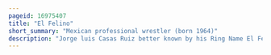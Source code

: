 ```yaml
---
pageid: 16975407
title: "El Felino"
short_summary: "Mexican professional wrestler (born 1964)"
description: "Jorge luis Casas Ruiz better known by his Ring Name El Felino is a mexican Luchador working for the mexican Wrestling Promotion consejo Mundial de lucha Libre. Casas started his professional Wrestling Career under the Name Babe Casas for the universal Wrestling Association. In 1989, he adopted the 'Felino' Ring Character, wearing an Orange full Body Suit and Cat inspired Mask. Casas has worked for Cmll with the Exception of a short Stint in Aaa in 1999 since adopting the El Felino ring Character. El Felino was originally an Enmascarado or masked professional Wrestler but was forced to unmask in March 2010 due to losing a Match."
---
```

